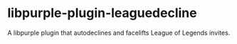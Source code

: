 libpurple-plugin-leaguedecline
==============================

A libpurple plugin that autodeclines and facelifts League of Legends invites.
